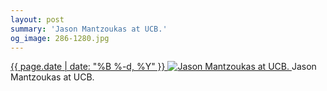 ```yaml
---
layout: post
summary: 'Jason Mantzoukas at UCB.'
og_image: 286-1280.jpg
---
```


<p>
 <time>
  <a href="/286">
   {{ page.date | date: "%B %-d, %Y" }}
  </a>
 </time>
 <a href="/286">
  <img alt="Jason Mantzoukas at UCB." data-taken="2/9/2014" sizes="(min-width: 700px) 50vw, calc(100vw - 2rem)" src="{{ site.assets_url }}/286-640.jpg" srcset="{{ site.assets_url }}/286-1280.jpg 1280w, {{ site.assets_url }}/286-960.jpg 960w, {{ site.assets_url }}/286-640.jpg 640w, {{ site.assets_url }}/286-320.jpg 320w"/>
 </a>
 <span>
  Jason Mantzoukas at UCB.
 </span>
</p>
